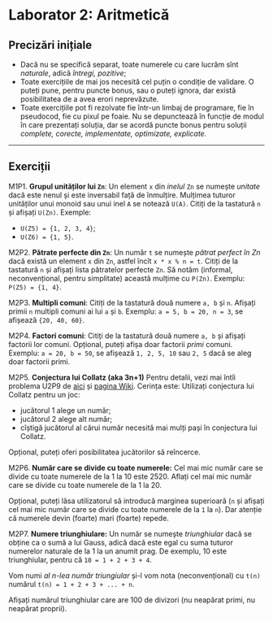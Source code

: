 # Laborator 2: Aritmetică

## Precizări inițiale
- Dacă nu se specifică separat, toate numerele cu care lucrăm sînt *naturale*,
adică *întregi, pozitive*;
- Toate exercițiile de mai jos necesită cel puțin o condiție
de validare. O puteți pune, pentru puncte bonus, sau o puteți ignora, dar
există posibilitatea de a avea erori neprevăzute.
- Toate exercițiile pot fi rezolvate fie într-un limbaj de programare,
fie în pseudocod, fie cu pixul pe foaie. Nu se depunctează în funcție de
modul în care prezentați soluția, dar se acordă puncte bonus pentru soluții
*complete, corecte, implementate, optimizate, explicate.*

-------------

## Exerciții

M1P1. **Grupul unităților lui `Zn`**: Un element `x` din *inelul* `Zn` se numește
*unitate* dacă este nenul și este inversabil față de înmulțire. Mulțimea
tuturor unităților unui monoid sau unui inel `A` se notează `U(A)`.
Citiți de la tastatură `n` și afișați `U(Zn)`. Exemple:
- `U(Z5) = {1, 2, 3, 4}`;
- `U(Z6) = {1, 5}`.

M2P2. **Pătrate perfecte din `Zn`**: Un număr `t` se numește *pătrat perfect în Zn*
dacă există un element `x` din `Zn`, astfel încît `x * x % n = t`.
Citiți de la tastatură `n` și afișați lista pătratelor perfecte `Zn`. 
Să notăm (informal, neconvențional, pentru simplitate) această mulțime cu `P(Zn)`.
Exemplu: `P(Z5) = {1, 4}`.

M2P3. **Multipli comuni**: Citiți de la tastatură două numere `a, b` și `n`.
Afișați primii `n` multipli comuni ai lui `a` și `b`. Exemplu:
`a = 5, b = 20, n = 3`, se afișează `{20, 40, 60}`.

M2P4. **Factori comuni**: Citiți de la tastatură două numere `a, b`
și afișați factorii lor comuni. Opțional, puteți afișa doar factorii
*primi* comuni. Exemplu: `a = 20, b = 50`, se afișează
`1, 2, 5, 10` sau `2, 5` dacă se aleg doar factorii primi.

M2P5. **Conjectura lui Collatz (aka 3n+1)** Pentru detalii, vezi mai întîi
problema U2P9 de [aici](usor.md) și 
[pagina Wiki](https://en.wikipedia.org/wiki/Collatz_conjecture).
Cerința este: Utilizați conjectura lui Collatz pentru un joc:
- jucătorul 1 alege un număr;
- jucătorul 2 alege alt număr;
- cîștigă jucătorul al cărui număr necesită mai mulți pași în conjectura lui Collatz.

Opțional, puteți oferi posibilitatea jucătorilor să reîncerce.

M2P6. **Număr care se divide cu toate numerele:** Cel mai mic număr care se divide 
cu toate numerele de la 1 la 10 este 2520. Aflați cel mai mic număr care se divide 
cu toate numerele de la 1 la 20.

Opțional, puteți lăsa utilizatorul să introducă marginea superioară (`n` și
afișați cel mai mic număr care se divide cu toate numerele de la `1` la `n`).
Dar atenție că numerele devin (foarte) mari (foarte) repede.

M2P7. **Numere triunghiulare:** Un număr se numește *triunghiular* dacă se obține
ca o sumă a lui Gauss, adică dacă este egal cu suma tuturor numerelor naturale
de la 1 la un anumit prag. De exemplu, 10 este triunghiular, pentru că
`10 = 1 + 2 + 3 + 4`.

Vom numi *al n-lea număr triungiular* și-l vom nota (neconvențional)
cu `t(n)` numărul `t(n) = 1 + 2 + 3 + ... + n`.

Afișați numărul triunghiular care are 100 de divizori (nu neapărat primi,
nu neapărat proprii).
